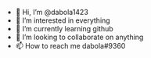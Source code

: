 - 👋 Hi, I’m @dabola1423
- 👀 I’m interested in everything 
- 🌱 I’m currently learning github
- 💞️ I’m looking to collaborate on anything
- 📫 How to reach me dabola#9360
<!---
dabola1423/dabola1423 is a ✨ special ✨ repository because its `README.md` (this file) appears on your GitHub profile.
You can click the Preview link to take a look at your changes.
--->
